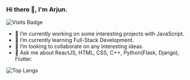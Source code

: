 ### Hi there 👋, I'm Arjun.
![Visits Badge](https://badges.pufler.dev/visits/arjundubey-cr/arjundubey-cr?style=for-the-badge)

- 🔭 I’m currently working on some interesting projects with JavaScript.
- 🌱 I’m currently learning Full-Stack Development.
- 👯 I’m looking to collaborate on any interesting ideas. 
- 💬 Ask me about ReactJS, HTML, CSS, C++, Python(Flask, Django), Flutter.

![Top Langs](https://github-readme-stats.vercel.app/api/top-langs/?username=arjundubey-cr&hide_progress=true)

<!--
**arjundubey-cr/arjundubey-cr** is a ✨ _special_ ✨ repository because its `README.md` (this file) appears on your GitHub profile.

Here are some ideas to get you started:

- 🔭 I’m currently working on ...
- 🌱 I’m currently learning ...
- 👯 I’m looking to collaborate on ...
- 🤔 I’m looking for help with ...
- 💬 Ask me about ...
- 📫 How to reach me: ...
- 😄 Pronouns: ...
- ⚡ Fun fact: ...
-->
